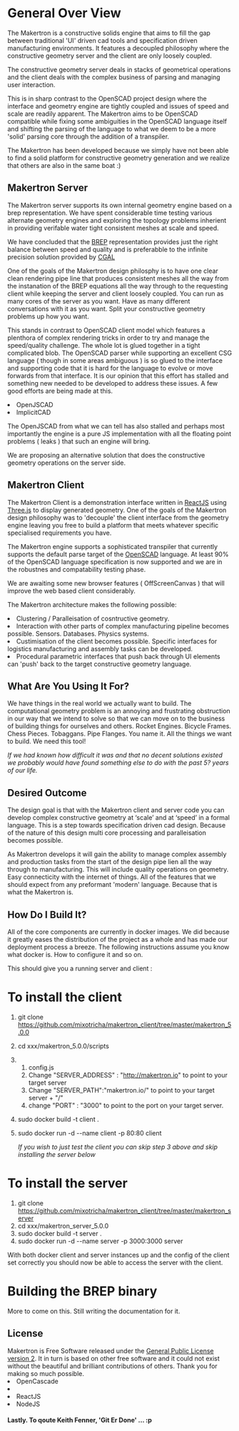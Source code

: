 
<h1>General Over View</h1>

The Makertron is a constructive solids engine that aims to fill the gap between traditional 'UI' driven cad tools and specification driven manufacturing environments. It features a decoupled philosophy where the constructive geometry server and the client are only loosely coupled. 

The constructive geometry server deals in stacks of geometrical operations and the client deals with the complex business of parsing and managing user interaction. 

This is in sharp contrast to the OpenSCAD project design where the interface and geometry engine are tightly coupled and issues of speed and scale are readily apparent. The Makertron aims to be OpenSCAD compatible while fixing some ambiguities in the OpenSCAD language itself and shifting the parsing of the language to what we deem to be a more 'solid' parsing core through the addition of a transpiler. 

The Makertron has been developed because we simply have not been able to find a solid platform for constructive geometry generation and we realize that others are also in the same boat :) 


<h2>Makertron Server</h2> 

The Makertron server supports its own internal geometry engine based on a brep representation. We have spent considerable time testing various alternate geometry engines and exploring the topology problems inherient in providing verifable water tight consistent meshes at scale and speed. 

We have concluded that the <a href="https://www.opencascade.com/doc/occt-6.7.0/overview/html/occt_brep_format.html">BREP</a> representation 
provides just the right balance between speed and quality and is preferabble to the infinite precision solution provided by <a href="http://www.cgal.org/">CGAL</a> 

One of the goals of the Makertron design philosphy is to have one clear clean rendering pipe line that produces consistent meshes all the way from the instanation of the BREP equations all the way through to the requesting client while keeping the server and client loosely coupled. You can run as many cores of the server as you want. Have as many different conversations with it as you want. Split your constructive geometry problems up how you want. 

This stands in contrast to OpenSCAD client model which features a plenthora of complex rendering tricks in order to try and manage the speed/quality challenge. The whole lot is glued together in a tight complicated blob.  The OpenSCAD parser while supporting an excellent CSG language ( though in some areas ambiguous ) is so glued to the interface and supporting code that it is hard for the language to evolve or move forwards from that interface. It is our opinion that this effort has stalled and something new needed to be developed to address these issues. A few good efforts are being made at this. 

<li>OpenJSCAD</li>
<li>ImplicitCAD</li>

The OpenJSCAD from what we can tell has also stalled and perhaps most importantly the engine is a pure JS implementation with all the floating point problems ( leaks ) that such an engine will bring. 

We are proposing an alternative solution that does the constructive geometry operations on the server side. 
 
<h2>Makertron Client</h2> 

The Makertron Client is a demonstration interface written in <a href="https://facebook.github.io/react/">ReactJS</a> using <a href="Three.js.org">Three.js</a> to display generated geometry. One of the goals of the Makertron design philosophy was to 'decouple' the client interface from the geometry engine leaving you free to build a platform that meets whatever specific specialised requirements you have. 

The Makertron engine supports a sophisticated transpiler that currently supports the default parse target of the <a href="http://www.openscad.org">OpenSCAD</a> language. At least 90% of the OpenSCAD language specification is now supported and we are in the robustnes and compatability testing phase. 

We are awaiting some new browser features ( OffScreenCanvas ) that will improve the web based client considerably. 

The Makertron architecture makes the following possible: 

<li>Clustering / Paralleisation of cosntructive geometry.</li> 
<li>Interaction with other parts of complex manufacturing pipeline becomes possible. Sensors. Databases. Physics systems.</li> 
<li>Custimisation of the client becomes possible. Specific interfaces for logistics manufacturing and assembly tasks can be developed.</li> 
<li>Procedural parametric interfaces that push back through UI elements can 'push' back to the target constructive geometry language.</li>

<h2>What Are You Using It For?</h2>

We have things in the real world we actually want to build. The computational geometry problem is an annoying and frustrating obstruction in our way that we intend to solve so that we can move on to the business of building things for ourselves and others. Rocket Engines. Bicycle Frames. Chess Pieces. Tobaggans. Pipe Flanges. You name it. All the things we want to build. We need this tool! 

<i>If we had known how difficult it was and that no decent solutions existed we probably would have found something else to do with the past 5? years of our life.</i> 

<h2>Desired Outcome</h2> 

The design goal is that with the Makertron client and server code you can develop complex constructive geometry at ‘scale’ and at ‘speed’ in a formal language. This is a step towards specification driven cad design. Because of the nature of this design multi core processing and paralleisation becomes possible. 

As Makertron develops it will gain the ability to manage complex assembly and production tasks from the start of the design pipe lien all the way through to manufacturing. This will include quality operations on geometry. Easy connecticity with the internet of things. All of the features that we should expect from any preformant 'modern' language. Because that is what the Makertron is. 


<h2>How Do I Build It?</h2>

All of the core components are currently in docker images. We did because it greatly eases the distribution of the project as a whole and has made our deployment process a breeze. The following instructions assume you know what docker is. How to configure it and so on. 

This should give you a running server and client :

# To install the client 

1. git clone https://github.com/mixotricha/makertron_client/tree/master/makertron_5.0.0 
2. cd xxx/makertron_5.0.0/scripts 
3. 
	1. <editor> config.js
	2. Change "SERVER_ADDRESS" : "http://makertron.io" to point to your target server 
	3. Change "SERVER_PATH":"makertron.io/" to point to your target server + "/"
	4. change "PORT" : "3000" to point to the port on your target server. 
5. sudo docker build -t client . 
6. sudo docker run -d --name client -p 80:80 client 

	*If you wish to just test the client you can skip step 3 above and skip installing the server below*

# To install the server 

1. git clone https://github.com/mixotricha/makertron_client/tree/master/makertron_server
2. cd xxx/makertron_server_5.0.0 
3. sudo docker build -t server . 
4. sudo docker run -d --name server -p 3000:3000 server 

With both docker client and server instances up and the config of the client set correctly you should now be able to access the server with the client. 

# Building the BREP binary 

More to come on this. Still writing the documentation for it. 

<h2>License</h2>
 Makertron is Free Software released under the <a href="http://www.gnu.org/licenses/gpl-2.0.html">General Public License version 2</a>. It in turn is based on other free software and it could not exist without the beautiful and brilliant contributions of others. Thank you for making so much possible. 

<li>OpenCascade<li>
<li>ReactJS</li>
<li>NodeJS</li> 


<h4>Lastly. To qoute Keith Fenner, 'Git Er Done' ... :p</h4>



